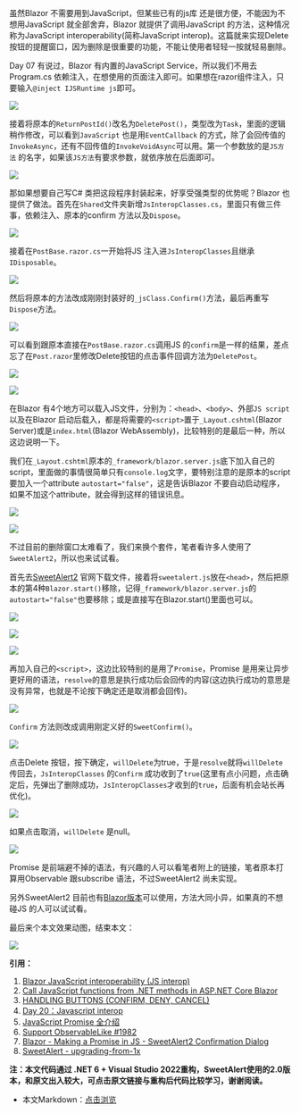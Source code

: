 虽然Blazor 不需要用到JavaScript，但某些已有的js库 还是很方便，不能因为不想用JavaScript 就全部舍弃，Blazor 就提供了调用JavaScript 的方法，这种情况称为JavaScript interoperability(简称JavaScript interop)。这篇就来实现Delete 按钮的提醒窗口，因为删除是很重要的功能，不能让使用者轻轻一按就轻易删除。

Day 07 有说过，Blazor 有内置的JavaScript Service，所以我们不用去Program.cs 依赖注入，在想使用的页面注入即可。如果想在razor组件注入，只要输入`@inject IJSRuntime js`即可。

![](https://img1.dotnet9.com/2021/12/2201.png)

接着将原本的`ReturnPostId()`改名为`DeletePost()`，类型改为`Task`，里面的逻辑稍作修改，可以看到`JavaScript` 也是用`EventCallback` 的方式，除了会回传值的`InvokeAsync`，还有不回传值的`InvokeVoidAsync`可以用。第一个参数放的是`JS方法` 的名字，如果该`JS方法`有要求参数，就依序放在后面即可。

![](https://img1.dotnet9.com/2021/12/2202.png)

那如果想要自己写C# 类把这段程序封装起来，好享受强类型的优势呢？Blazor 也提供了做法。首先在`Shared`文件夹新增`JsInteropClasses.cs`，里面只有做三件事，依赖注入、原本的confirm 方法以及`Dispose`。

![](https://img1.dotnet9.com/2021/12/2203.png)

接着在`PostBase.razor.cs`一开始将JS 注入进`JsInteropClasses`且继承`IDisposable`。

![](https://img1.dotnet9.com/2021/12/2204.png)

然后将原本的方法改成刚刚封装好的`_jsClass.Confirm()`方法，最后再重写`Dispose`方法。

![](https://img1.dotnet9.com/2021/12/2205.png)

可以看到跟原本直接在`PostBase.razor.cs`调用JS 的`confirm`是一样的结果，差点忘了在`Post.razor`里修改Delete按钮的点击事件回调方法为`DeletePost`。

![](https://img1.dotnet9.com/2021/12/2206.png)

![](https://img1.dotnet9.com/2021/12/2207.gif)

在Blazor 有4个地方可以载入JS文件，分别为：`<head>`、`<body>`、外部`JS script` 以及在Blazor 启动后载入，都是将需要的`<script>`置于`_Layout.cshtml`(Blazor Server)或是`index.html`(Blazor WebAssembly)，比较特别的是最后一种，所以这边说明一下。

我们在`_Layout.cshtml`原本的`_framework/blazor.server.js`底下加入自己的script，里面做的事情很简单只有`console.log`文字，要特别注意的是原本的script 要加入一个attribute `autostart="false"`，这是告诉Blazor 不要自动启动程序，如果不加这个attribute，就会得到这样的错误讯息。

![](https://img1.dotnet9.com/2021/12/2208.png)

![](https://img1.dotnet9.com/2021/12/2209.png)

不过目前的删除窗口太难看了，我们来换个套件，笔者看许多人使用了`SweetAlert2`，所以也来试试看。

首先去[SweetAlert2](https://sweetalert.js.org) 官网下载文件，接着将`sweetalert.js`放在`<head>`，然后把原本的第4种`Blazor.start()`移除，记得`_framework/blazor.server.js`的`autostart="false"`也要移除；或是直接写在Blazor.start()里面也可以。

![](https://img1.dotnet9.com/2021/12/2210.png)

![](https://img1.dotnet9.com/2021/12/2211.png)

![](https://img1.dotnet9.com/2021/12/2212.png)

再加入自己的`<script>`，这边比较特别的是用了`Promise`，Promise 是用来让异步更好用的语法，`resolve`的意思是执行成功后会回传的内容(这边执行成功的意思是没有异常，也就是不论按下确定还是取消都会回传)。

![](https://img1.dotnet9.com/2021/12/2213.png)

`Confirm` 方法则改成调用刚定义好的`SweetConfirm()`。

![](https://img1.dotnet9.com/2021/12/2214.png)

点击Delete 按钮，按下确定，`willDelete`为true，于是`resolve`就将`willDelete` 传回去，`JsInteropClasses` 的`Confirm` 成功收到了`true`(这里有点小问题，点击确定后，先弹出了删除成功，`JsInteropClasses`才收到的`true`，后面有机会站长再优化)。

![](https://img1.dotnet9.com/2021/12/2215.png)

如果点击取消，`willDelete` 是null。

![](https://img1.dotnet9.com/2021/12/2216.png)

Promise 是前端避不掉的语法，有兴趣的人可以看笔者附上的链接，笔者原本打算用Observable 跟subscribe 语法，不过SweetAlert2 尚未实现。

另外SweetAlert2 目前也有[Blazor版本](https://github.com/Basaingeal/Razor.SweetAlert2)可以使用，方法大同小异，如果真的不想碰JS 的人可以试试看。

最后来个本文效果动图，结束本文：

![](https://img1.dotnet9.com/2021/12/2217.gif)

**引用：**

1. [Blazor JavaScript interoperability (JS interop)](https://docs.microsoft.com/en-us/aspnet/core/blazor/javascript-interoperability/?view=aspnetcore-5.0)
2. [Call JavaScript functions from .NET methods in ASP.NET Core Blazor](https://docs.microsoft.com/en-us/aspnet/core/blazor/javascript-interoperability/call-javascript-from-dotnet?view=aspnetcore-5.0)
3. [HANDLING BUTTONS (CONFIRM, DENY, CANCEL)](https://sweetalert2.github.io/#handling-buttons)
4. [Day 20：Javascript interop](https://ithelp.ithome.com.tw/articles/10249044)
5. [JavaScript Promise 全介绍](https://wcc723.github.io/development/2020/02/16/all-new-promise/)
6. [Support ObservableLike #1982](https://github.com/sweetalert2/sweetalert2/issues/1982)
7. [Blazor - Making a Promise in JS - SweetAlert2 Confirmation Dialog](https://www.youtube.com/watch?v=P1nMiVpptGk)
8. [SweetAlert - upgrading-from-1x](https://sweetalert.js.org/guides/#upgrading-from-1x)

**注：本文代码通过 .NET 6 + Visual Studio 2022重构，SweetAlert使用的2.0版本，和原文出入较大，可点击原文链接与重构后代码比较学习，谢谢阅读。**

- 本文Markdown：[点击浏览](https://github.com/dotnet9/Assets.Dotnet9/blob/main/2021/12/2021-12-16_04.md)